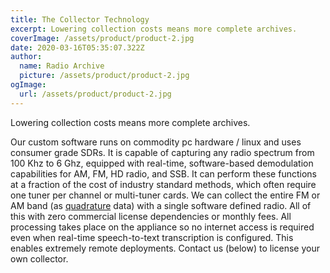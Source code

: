 ```yaml
---
title: The Collector Technology
excerpt: Lowering collection costs means more complete archives.
coverImage: /assets/product/product-2.jpg
date: 2020-03-16T05:35:07.322Z
author:
  name: Radio Archive
  picture: /assets/product/product-2.jpg
ogImage:
  url: /assets/product/product-2.jpg
---
```

Lowering collection costs means more complete archives.

Our custom software runs on commodity pc hardware / linux and uses consumer grade SDRs. It is capable of capturing any radio spectrum from 100 Khz to 6 Ghz, equipped with real-time, software-based demodulation capabilities for AM, FM, HD radio, and SSB. It can perform these functions at a fraction of the cost of industry standard methods, which often require one tuner per channel or multi-tuner cards. We can collect the entire FM or AM band (as [quadrature](https://en.wikipedia.org/wiki/In-phase_and_quadrature_components#I/Q_data) data) with a single software defined radio. All of this with zero commercial license dependencies or monthly fees. All processing takes place on the appliance so no internet access is required even when real-time speech-to-text transcription is configured. This enables extremely remote deployments. Contact us (below) to license your own collector.